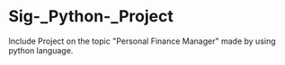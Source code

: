 # Sig-_Python-_Project
Include Project on the topic "Personal Finance Manager" made by using python language.
